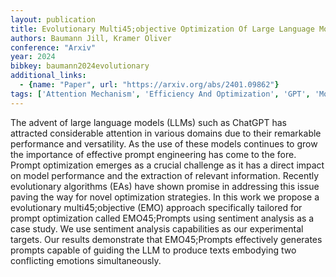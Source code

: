 ```yaml
---
layout: publication
title: Evolutionary Multi45;objective Optimization Of Large Language Model Prompts For Balancing Sentiments
authors: Baumann Jill, Kramer Oliver
conference: "Arxiv"
year: 2024
bibkey: baumann2024evolutionary
additional_links:
  - {name: "Paper", url: "https://arxiv.org/abs/2401.09862"}
tags: ['Attention Mechanism', 'Efficiency And Optimization', 'GPT', 'Model Architecture', 'Prompting']
---
```

The advent of large language models (LLMs) such as ChatGPT has attracted considerable attention in various domains due to their remarkable performance and versatility. As the use of these models continues to grow the importance of effective prompt engineering has come to the fore. Prompt optimization emerges as a crucial challenge as it has a direct impact on model performance and the extraction of relevant information. Recently evolutionary algorithms (EAs) have shown promise in addressing this issue paving the way for novel optimization strategies. In this work we propose a evolutionary multi45;objective (EMO) approach specifically tailored for prompt optimization called EMO45;Prompts using sentiment analysis as a case study. We use sentiment analysis capabilities as our experimental targets. Our results demonstrate that EMO45;Prompts effectively generates prompts capable of guiding the LLM to produce texts embodying two conflicting emotions simultaneously.

